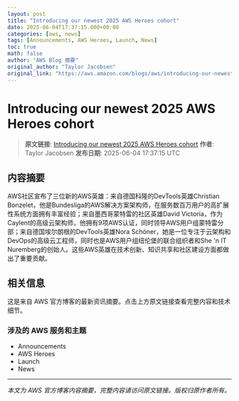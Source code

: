 ```yaml
---
layout: post
title: "Introducing our newest 2025 AWS Heroes cohort"
date: 2025-06-04T17:37:15.000+00:00
categories: [aws, news]
tags: [Announcements, AWS Heroes, Launch, News]
toc: true
math: false
author: "AWS Blog 摘要"
original_author: "Taylor Jacobsen"
original_link: "https://aws.amazon.com/blogs/aws/introducing-our-newest-2025-aws-heroes-cohort/"
---
```


# Introducing our newest 2025 AWS Heroes cohort

> **原文链接**: [Introducing our newest 2025 AWS Heroes cohort](https://aws.amazon.com/blogs/aws/introducing-our-newest-2025-aws-heroes-cohort/)
> **作者**: Taylor Jacobsen
> **发布日期**: 2025-06-04 17:37:15 UTC

## 内容摘要

AWS社区宣布了三位新的AWS英雄：来自德国科隆的DevTools英雄Christian Bonzelet，他是Bundesliga的AWS解决方案架构师，在服务数百万用户的高扩展性系统方面拥有丰富经验；来自墨西哥蒙特雷的社区英雄David Victoria，作为Caylent的高级云架构师，他拥有9项AWS认证，同时领导AWS用户组蒙特雷分部；来自德国埃尔朗根的DevTools英雄Nora Schöner，她是一位专注于云架构和DevOps的高级云工程师，同时也是AWS用户组纽伦堡的联合组织者和She 'n IT Nuremberg的创始人。这些AWS英雄在技术创新、知识共享和社区建设方面都做出了重要贡献。

## 相关信息

这是来自 AWS 官方博客的最新资讯摘要。点击上方原文链接查看完整内容和技术细节。

### 涉及的 AWS 服务和主题

- Announcements
- AWS Heroes
- Launch
- News

---

*本文为 AWS 官方博客内容摘要，完整内容请访问原文链接。版权归原作者所有。*